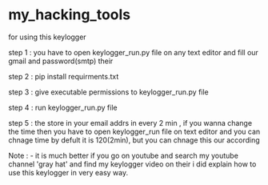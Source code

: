 # my_hacking_tools

for using this keylogger 

step 1 : you have to open keylogger_run.py file on any text editor and fill our gmail and password(smtp) their

step 2 : pip install requirments.txt 

step 3 : give executable permissions to keylogger_run.py file 

step 4 : run keylogger_run.py file

step 5 : the store in your email addrs in every 2 min , if you wanna change the time then you have to open keylogger_run file on text editor and you can chnage time by defult it is 120(2min), but you can chnage this our according

   Note : -    it is much better if you go on youtube and search my youtube channel 'gray hat' and find my keylogger video
      on their i did explain how to use this keylogger in very easy way.
 
